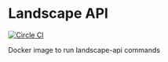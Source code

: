 # Landscape API

[![Circle CI](https://circleci.com/gh/CityofSurrey/landscape-api.svg?style=svg&circle-token=0ab7ffb357daedeef867607edf42dd78cec77f0e)](https://circleci.com/gh/CityofSurrey/landscape-api)

Docker image to run landscape-api commands
